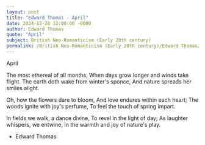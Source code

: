 ```yaml
---
layout: post
title: "Edward Thomas - April"
date: 2024-12-28 12:00:00 -0000
author: Edward Thomas
quote: "April"
subject: British Neo-Romanticism (Early 20th century)
permalink: /British Neo-Romanticism (Early 20th century)/Edward Thomas/Edward Thomas - April
---
```


April

The most ethereal of all months,
When days grow longer and winds take flight.
The earth doth wake from winter's sponce,
And nature spreads her smiles alight.

Oh, how the flowers dare to bloom,
And love endures within each heart;
The woods ignite with joy's perfume,
To feel the touch of spring impart.

In fields we walk, a dance divine,
To revel in the light of day;
As laughter whispers, we entwine,
In the warmth and joy of nature's play.

- Edward Thomas
